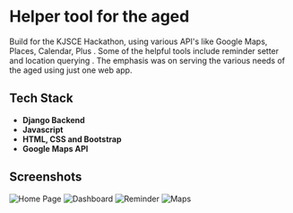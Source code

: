 # Helper tool for the aged
Build for the KJSCE Hackathon, using various API's like Google Maps, Places, Calendar, Plus .
Some of the helpful tools include reminder setter and location querying . The emphasis was on serving the various needs of the aged using just one web app.

## Tech Stack
- **Django Backend**
- **Javascript**
- **HTML, CSS and Bootstrap**
- **Google Maps API**


## Screenshots
![Home Page](https://i.imgur.com/uyFMaFE.png)
![Dashboard](https://i.imgur.com/tCv8vtE.png)
![Reminder](https://i.imgur.com/Yza0ol1.png)
![Maps](https://i.imgur.com/tuA2T1u.png)
